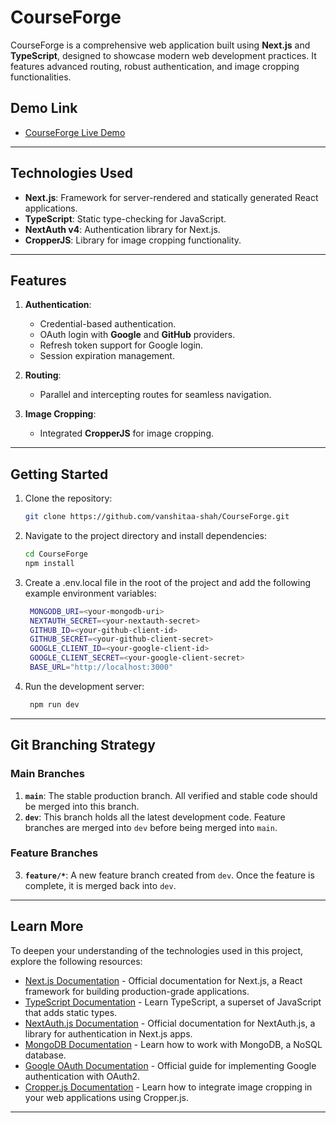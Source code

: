 # CourseForge

CourseForge is a comprehensive web application built using **Next.js** and **TypeScript**, designed to showcase modern web development practices. It features advanced routing, robust authentication, and image cropping functionalities.

## Demo Link

- [CourseForge Live Demo](https://demo-nextapp-courseforge.vercel.app/login)

---

## Technologies Used

- **Next.js**: Framework for server-rendered and statically generated React applications.
- **TypeScript**: Static type-checking for JavaScript.
- **NextAuth v4**: Authentication library for Next.js.
- **CropperJS**: Library for image cropping functionality.

---

## Features

1. **Authentication**:

   - Credential-based authentication.
   - OAuth login with **Google** and **GitHub** providers.
   - Refresh token support for Google login.
   - Session expiration management.

2. **Routing**:

   - Parallel and intercepting routes for seamless navigation.

3. **Image Cropping**:

   - Integrated **CropperJS** for image cropping.

---

## Getting Started

1. Clone the repository:
   ```bash
   git clone https://github.com/vanshitaa-shah/CourseForge.git
   ```
2. Navigate to the project directory and install dependencies:

   ```bash
   cd CourseForge
   npm install
   ```

3. Create a .env.local file in the root of the project and add the following example environment variables:

   ```bash
    MONGODB_URI=<your-mongodb-uri>
    NEXTAUTH_SECRET=<your-nextauth-secret>
    GITHUB_ID=<your-github-client-id>
    GITHUB_SECRET=<your-github-client-secret>
    GOOGLE_CLIENT_ID=<your-google-client-id>
    GOOGLE_CLIENT_SECRET=<your-google-client-secret>
    BASE_URL="http://localhost:3000"

   ```

4. Run the development server:

   ```bash
    npm run dev
   ```

---

## Git Branching Strategy

### Main Branches

1. **`main`**: The stable production branch. All verified and stable code should be merged into this branch.
2. **`dev`**: This branch holds all the latest development code. Feature branches are merged into `dev` before being merged into `main`.

### Feature Branches

3. **`feature/*`**: A new feature branch created from `dev`. Once the feature is complete, it is merged back into `dev`.

---

## Learn More

To deepen your understanding of the technologies used in this project, explore the following resources:

- [Next.js Documentation](https://nextjs.org/docs) - Official documentation for Next.js, a React framework for building production-grade applications.
- [TypeScript Documentation](https://www.typescriptlang.org/docs/) - Learn TypeScript, a superset of JavaScript that adds static types.
- [NextAuth.js Documentation](https://next-auth.js.org/) - Official documentation for NextAuth.js, a library for authentication in Next.js apps.
- [MongoDB Documentation](https://www.mongodb.com/docs/) - Learn how to work with MongoDB, a NoSQL database.
- [Google OAuth Documentation](https://developers.google.com/identity/protocols/oauth2) - Official guide for implementing Google authentication with OAuth2.
- [Cropper.js Documentation](https://fengyuanchen.github.io/cropperjs/) - Learn how to integrate image cropping in your web applications using Cropper.js.

---
